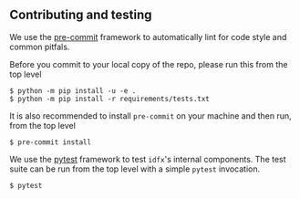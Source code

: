 
## Contributing and testing

We use the [pre-commit](https://pre-commit.com) framework to automatically lint for code
style and common pitfals.

Before you commit to your local copy of the repo, please run this from the top level
```shell
$ python -m pip install -u -e .
$ python -m pip install -r requirements/tests.txt
```

It is also recommended to install `pre-commit` on your machine and then run,
from the top level
```shell
$ pre-commit install
```

We use the [pytest](https://docs.pytest.org/en/latest/) framework to test `idfx`'s
internal components. The test suite can be run from the top level with a simple `pytest`
invocation.
```shell
$ pytest
```
